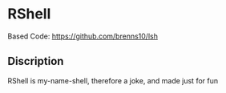# RShell

Based Code: https://github.com/brenns10/lsh

## Discription

RShell is my-name-shell, therefore a joke, and made just for fun
